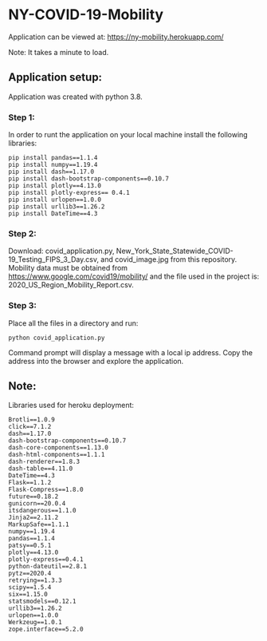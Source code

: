 # NY-COVID-19-Mobility
Application can be viewed at: https://ny-mobility.herokuapp.com/

Note: It takes a minute to load.

## Application setup:
Application was created with python 3.8.

### Step 1:
In order to runt the application on your local machine install the following libraries:
```
pip install pandas==1.1.4
pip install numpy==1.19.4
pip install dash==1.17.0
pip install dash-bootstrap-components==0.10.7
pip install plotly==4.13.0
pip install plotly-express== 0.4.1
pip install urlopen==1.0.0
pip install urllib3==1.26.2
pip install DateTime==4.3
```
### Step 2:
Download: covid_application.py, New_York_State_Statewide_COVID-19_Testing_FIPS_3_Day.csv, and covid_image.jpg from this repository. 
Mobility data must be obtained from https://www.google.com/covid19/mobility/ and the file used in the project is: 2020_US_Region_Mobility_Report.csv.

### Step 3:
Place all the files in a directory and run:
```
python covid_application.py
```
Command prompt will display a message with a local ip address. Copy the address into the browser and explore the application.

## Note:
Libraries used for heroku deployment:
```
Brotli==1.0.9
click==7.1.2
dash==1.17.0
dash-bootstrap-components==0.10.7
dash-core-components==1.13.0
dash-html-components==1.1.1
dash-renderer==1.8.3
dash-table==4.11.0
DateTime==4.3
Flask==1.1.2
Flask-Compress==1.8.0
future==0.18.2
gunicorn==20.0.4
itsdangerous==1.1.0
Jinja2==2.11.2
MarkupSafe==1.1.1
numpy==1.19.4
pandas==1.1.4
patsy==0.5.1
plotly==4.13.0
plotly-express==0.4.1
python-dateutil==2.8.1
pytz==2020.4
retrying==1.3.3
scipy==1.5.4
six==1.15.0
statsmodels==0.12.1
urllib3==1.26.2
urlopen==1.0.0
Werkzeug==1.0.1
zope.interface==5.2.0
```
